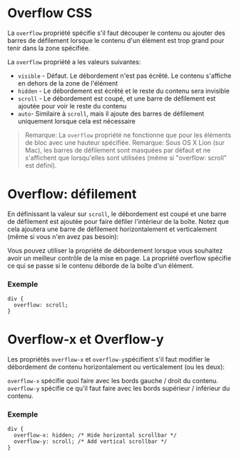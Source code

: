 # Overflow CSS


La `overflow` propriété spécifie s'il faut découper le contenu ou ajouter des barres de défilement lorsque le contenu d'un élément est trop grand pour tenir dans la zone spécifiée.

La `overflow` propriété a les valeurs suivantes:

+ `visible` - Défaut. Le débordement n'est pas écrêté. Le contenu s'affiche en dehors de la zone de l'élément
+ `hidden` - Le débordement est écrêté et le reste du contenu sera invisible
+ `scroll` - Le débordement est coupé, et une barre de défilement est ajoutée pour voir le reste du contenu
+ `auto`- Similaire à `scroll`, mais il ajoute des barres de défilement uniquement lorsque cela est nécessaire


>Remarque: La `overflow` propriété ne fonctionne que pour les éléments de bloc avec une hauteur spécifiée.
>Remarque: Sous OS X Lion (sur Mac), les barres de défilement sont masquées par défaut et ne s'affichent que lorsqu'elles sont utilisées (même si "overflow: scroll" est défini).
 
# Overflow: défilement


En définissant la valeur sur `scroll`, le débordement est coupé et une barre de défilement est ajoutée pour faire défiler l'intérieur de la boîte. Notez que cela ajoutera une barre de défilement horizontalement et verticalement (même si vous n'en avez pas besoin):

Vous pouvez utiliser la propriété de débordement lorsque vous souhaitez avoir un meilleur contrôle de la mise en page. La propriété overflow spécifie ce qui se passe si le contenu déborde de la boîte d'un élément.

### Exemple

```
div {
  overflow: scroll;
}
```

# Overflow-x et Overflow-y

Les propriétés `overflow-x` et `overflow-y`spécifient s'il faut modifier le débordement de contenu horizontalement ou verticalement (ou les deux):

`overflow-x` spécifie quoi faire avec les bords gauche / droit du contenu.
`overflow-y` spécifie ce qu'il faut faire avec les bords supérieur / inférieur du contenu.

### Exemple

```
div {
  overflow-x: hidden; /* Hide horizontal scrollbar */
  overflow-y: scroll; /* Add vertical scrollbar */
}
```